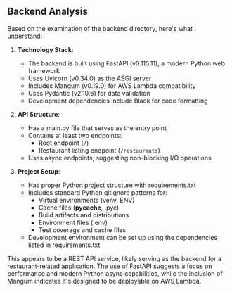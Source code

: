 ## Backend Analysis

Based on the examination of the backend directory, here's what I understand:

1. **Technology Stack**:
   - The backend is built using FastAPI (v0.115.11), a modern Python web framework
   - Uses Uvicorn (v0.34.0) as the ASGI server
   - Includes Mangum (v0.19.0) for AWS Lambda compatibility
   - Uses Pydantic (v2.10.6) for data validation
   - Development dependencies include Black for code formatting

2. **API Structure**:
   - Has a main.py file that serves as the entry point
   - Contains at least two endpoints:
     - Root endpoint (`/`)
     - Restaurant listing endpoint (`/restaurants`)
   - Uses async endpoints, suggesting non-blocking I/O operations

3. **Project Setup**:
   - Has proper Python project structure with requirements.txt
   - Includes standard Python gitignore patterns for:
     - Virtual environments (venv, ENV)
     - Cache files (__pycache__, .pyc)
     - Build artifacts and distributions
     - Environment files (.env)
     - Test coverage and cache files
   - Development environment can be set up using the dependencies listed in requirements.txt

This appears to be a REST API service, likely serving as the backend for a restaurant-related application. The use of FastAPI suggests a focus on performance and modern Python async capabilities, while the inclusion of Mangum indicates it's designed to be deployable on AWS Lambda.
